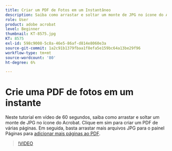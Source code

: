 ```yaml
---
title: Criar um PDF de Fotos em um Instantâneo
description: Saiba como arrastar e soltar um monte de JPG no ícone do Acrobat para criar um PDF
role: User
product: adobe acrobat
level: Beginner
thumbnail: KT-8575.jpg
KT: 8575
exl-id: 598c9008-5c8a-46e5-86af-d814e8060e3a
source-git-commit: 1a2c91b1379fbaa1f8efa5e159bc64a13be29f96
workflow-type: tm+mt
source-wordcount: '80'
ht-degree: 6%

---
```


# Crie uma PDF de fotos em um instante

Neste tutorial em vídeo de 60 segundos, saiba como arrastar e soltar um monte de JPG no ícone do Acrobat. Clique em sim para criar um PDF de várias páginas. Em seguida, basta arrastar mais arquivos JPG para o painel Páginas para [adicionar mais páginas ao PDF](https://www.adobe.com/br/acrobat/online/add-pages-to-pdf.html).

>[!VIDEO](https://video.tv.adobe.com/v/336365?hidetitle=true)
